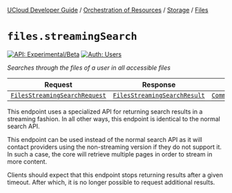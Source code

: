 [UCloud Developer Guide](/docs/developer-guide/README.md) / [Orchestration of Resources](/docs/developer-guide/orchestration/README.md) / [Storage](/docs/developer-guide/orchestration/storage/README.md) / [Files](/docs/developer-guide/orchestration/storage/files.md)

# `files.streamingSearch`

[![API: Experimental/Beta](https://img.shields.io/static/v1?label=API&message=Experimental/Beta&color=orange&style=flat-square)](/docs/developer-guide/core/api-conventions.md)
[![Auth: Users](https://img.shields.io/static/v1?label=Auth&message=Users&color=informational&style=flat-square)](/docs/developer-guide/core/types.md#role)


_Searches through the files of a user in all accessible files_

| Request | Response | Error |
|---------|----------|-------|
|<code><a href='#filesstreamingsearchrequest'>FilesStreamingSearchRequest</a></code>|<code><a href='#filesstreamingsearchresult'>FilesStreamingSearchResult</a></code>|<code><a href='/docs/reference/dk.sdu.cloud.CommonErrorMessage.md'>CommonErrorMessage</a></code>|

This endpoint uses a specialized API for returning search results in a streaming fashion. In all other
ways, this endpoint is identical to the normal search API.

This endpoint can be used instead of the normal search API as it will contact providers using the
non-streaming version if they do not support it. In such a case, the core will retrieve multiple pages
in order to stream in more content.

Clients should expect that this endpoint stops returning results after a given timeout. After which,
it is no longer possible to request additional results.


